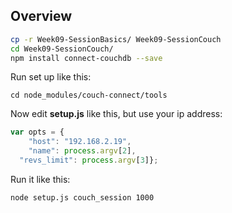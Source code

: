 ## Overview

```bash
cp -r Week09-SessionBasics/ Week09-SessionCouch
cd Week09-SessionCouch/
npm install connect-couchdb --save
```


Run set up like this:

```
cd node_modules/couch-connect/tools
```

Now edit **setup.js** like this, but use your ip address:

```javascript
var opts = {
	"host": "192.168.2.19",
	"name": process.argv[2],
  "revs_limit": process.argv[3]};
```

Run it like this:

```
node setup.js couch_session 1000
```
